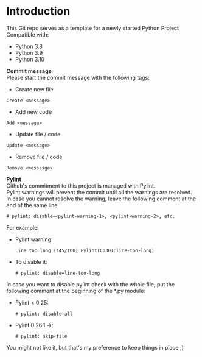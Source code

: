 # Introduction  
This Git repo serves as a template for a newly started Python Project  
Compatible with:  
* Python 3.8  
* Python 3.9  
* Python 3.10  


**Commit message**  
Please start the commit message with the following tags:  

* Create new file 
```
Create <message>  
```
* Add new code 
```
Add <message>  
```
* Update file / code
```
Update <message>
```
* Remove file / code
```
Remove <messasge>
```  


**Pylint**  
Github's commitment to this project is managed with Pylint.  
Pylint warnings will prevent the commit until all the warnings are resolved.  
In case you cannot resolve the warning, leave the following comment at the end of the same line  

    # pylint: disable=<pylint-warning-1>, <pylint-warning-2>, etc.

For example:  
* Pylint warning:  
    ```
    Line too long (145/100) Pylint(C0301:line-too-long)  
    ```  

* To disable it:  
    ```
    # pylint: disable=line-too-long  
    ```  

In case you want to disable pylint check with the whole file, put the following comment at the beginning of the *.py module:  

* Pylint < 0.25:  
    ```
    # pylint: disable-all  
    ```  

* Pylint 0.26.1 ->:  
    ```
    # pylint: skip-file  
    ```

You might not like it, but that's my preference to keep things in place ;)
